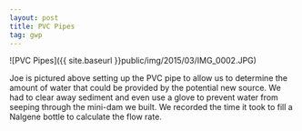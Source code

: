 ```yaml
---
layout: post
title: PVC Pipes
tag: gwp
---
```


![PVC Pipes]({{ site.baseurl }}public/img/2015/03/IMG_0002.JPG)

Joe is pictured above setting up the PVC pipe to allow us to determine the amount of water that could be provided by the potential new source. We had to clear away sediment and even use a glove to prevent water from seeping through the mini-dam we built. We recorded the time it took to fill a Nalgene bottle to calculate the flow rate.
